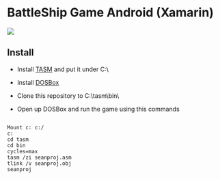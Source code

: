 # BattleShip Game Android (Xamarin)



<img src ="https://github.com/Neptunal1/BattleShip/blob/main/Resources/drawable/howtoplay.png">



## Install

- Install [TASM](https://shreyasjejurkar.com/2017/03/27/how-to-install-and-configure-tasm-on-windows-7810/)
and put it under C:\

- Install [DOSBox](https://www.dosbox.com/download.php?main=1)
- Clone this repository to C:\tasm\bin\
- Open up DOSBox and run the game using this commands
```
 
Mount c: c:/
c:
cd tasm
cd bin
cycles=max
tasm /zi seanproj.asm
tlink /v seanproj.obj
seanproj
 
 ``` 
